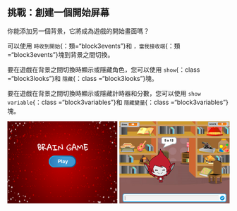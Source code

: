 ## 挑戰：創建一個開始屏幕

你能添加另一個背景，它將成為遊戲的開始畫面嗎？

可以使用 `時收到開始`{：類=“block3events”}和 `，當我接收端`{：類=“block3events”}塊到背景之間切換。

要在遊戲在背景之間切換時顯示或隱藏角色，您可以使用 `show`{：class =“block3looks”}和 `隱藏`{：class =“block3looks”}塊。

要在遊戲在背景之間切換時顯示或隱藏計時器和分數，您可以使用 `show variable`{：class =“block3variables”}和 `隱藏變量`{：class =“block3variables”}塊。

![開始屏幕](images/brain-startscreen.png)
